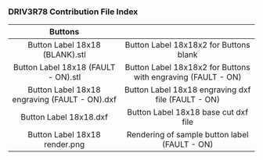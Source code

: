 ### DRIV3R78 Contribution File Index

| Buttons | |
| :---: | :---: |
| Button Label 18x18 (BLANK).stl | Button Label 18x18x2 for Buttons blank |
| Button Label 18x18 (FAULT - ON).stl | Button Label 18x18x2 for Buttons with engraving (FAULT - ON) |
| Button Label 18x18 engraving (FAULT - ON).dxf | Button Label 18x18 engraving dxf file (FAULT - ON) |
| Button Label 18x18.dxf | Button Label 18x18 base cut dxf file |
| Button Label 18x18 render.png | Rendering of sample button label (FAULT - ON) |
